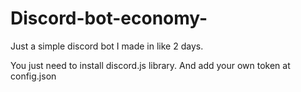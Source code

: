 # Discord-bot-economy-
Just a simple discord bot I made in like 2 days.

You just need to install discord.js library.
And add your own token at config.json
